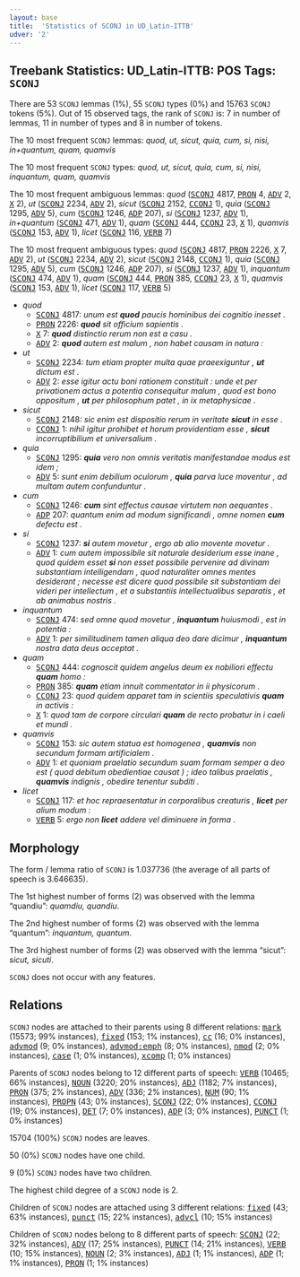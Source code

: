 ```yaml
---
layout: base
title:  'Statistics of SCONJ in UD_Latin-ITTB'
udver: '2'
---
```


## Treebank Statistics: UD_Latin-ITTB: POS Tags: `SCONJ`

There are 53 `SCONJ` lemmas (1%), 55 `SCONJ` types (0%) and 15763 `SCONJ` tokens (5%).
Out of 15 observed tags, the rank of `SCONJ` is: 7 in number of lemmas, 11 in number of types and 8 in number of tokens.

The 10 most frequent `SCONJ` lemmas: <em>quod, ut, sicut, quia, cum, si, nisi, in+quantum, quam, quamvis</em>

The 10 most frequent `SCONJ` types:  <em>quod, ut, sicut, quia, cum, si, nisi, inquantum, quam, quamvis</em>

The 10 most frequent ambiguous lemmas: <em>quod</em> (<tt><a href="la_ittb-pos-SCONJ.html">SCONJ</a></tt> 4817, <tt><a href="la_ittb-pos-PRON.html">PRON</a></tt> 4, <tt><a href="la_ittb-pos-ADV.html">ADV</a></tt> 2, <tt><a href="la_ittb-pos-X.html">X</a></tt> 2), <em>ut</em> (<tt><a href="la_ittb-pos-SCONJ.html">SCONJ</a></tt> 2234, <tt><a href="la_ittb-pos-ADV.html">ADV</a></tt> 2), <em>sicut</em> (<tt><a href="la_ittb-pos-SCONJ.html">SCONJ</a></tt> 2152, <tt><a href="la_ittb-pos-CCONJ.html">CCONJ</a></tt> 1), <em>quia</em> (<tt><a href="la_ittb-pos-SCONJ.html">SCONJ</a></tt> 1295, <tt><a href="la_ittb-pos-ADV.html">ADV</a></tt> 5), <em>cum</em> (<tt><a href="la_ittb-pos-SCONJ.html">SCONJ</a></tt> 1246, <tt><a href="la_ittb-pos-ADP.html">ADP</a></tt> 207), <em>si</em> (<tt><a href="la_ittb-pos-SCONJ.html">SCONJ</a></tt> 1237, <tt><a href="la_ittb-pos-ADV.html">ADV</a></tt> 1), <em>in+quantum</em> (<tt><a href="la_ittb-pos-SCONJ.html">SCONJ</a></tt> 471, <tt><a href="la_ittb-pos-ADV.html">ADV</a></tt> 1), <em>quam</em> (<tt><a href="la_ittb-pos-SCONJ.html">SCONJ</a></tt> 444, <tt><a href="la_ittb-pos-CCONJ.html">CCONJ</a></tt> 23, <tt><a href="la_ittb-pos-X.html">X</a></tt> 1), <em>quamvis</em> (<tt><a href="la_ittb-pos-SCONJ.html">SCONJ</a></tt> 153, <tt><a href="la_ittb-pos-ADV.html">ADV</a></tt> 1), <em>licet</em> (<tt><a href="la_ittb-pos-SCONJ.html">SCONJ</a></tt> 116, <tt><a href="la_ittb-pos-VERB.html">VERB</a></tt> 7)

The 10 most frequent ambiguous types:  <em>quod</em> (<tt><a href="la_ittb-pos-SCONJ.html">SCONJ</a></tt> 4817, <tt><a href="la_ittb-pos-PRON.html">PRON</a></tt> 2226, <tt><a href="la_ittb-pos-X.html">X</a></tt> 7, <tt><a href="la_ittb-pos-ADV.html">ADV</a></tt> 2), <em>ut</em> (<tt><a href="la_ittb-pos-SCONJ.html">SCONJ</a></tt> 2234, <tt><a href="la_ittb-pos-ADV.html">ADV</a></tt> 2), <em>sicut</em> (<tt><a href="la_ittb-pos-SCONJ.html">SCONJ</a></tt> 2148, <tt><a href="la_ittb-pos-CCONJ.html">CCONJ</a></tt> 1), <em>quia</em> (<tt><a href="la_ittb-pos-SCONJ.html">SCONJ</a></tt> 1295, <tt><a href="la_ittb-pos-ADV.html">ADV</a></tt> 5), <em>cum</em> (<tt><a href="la_ittb-pos-SCONJ.html">SCONJ</a></tt> 1246, <tt><a href="la_ittb-pos-ADP.html">ADP</a></tt> 207), <em>si</em> (<tt><a href="la_ittb-pos-SCONJ.html">SCONJ</a></tt> 1237, <tt><a href="la_ittb-pos-ADV.html">ADV</a></tt> 1), <em>inquantum</em> (<tt><a href="la_ittb-pos-SCONJ.html">SCONJ</a></tt> 474, <tt><a href="la_ittb-pos-ADV.html">ADV</a></tt> 1), <em>quam</em> (<tt><a href="la_ittb-pos-SCONJ.html">SCONJ</a></tt> 444, <tt><a href="la_ittb-pos-PRON.html">PRON</a></tt> 385, <tt><a href="la_ittb-pos-CCONJ.html">CCONJ</a></tt> 23, <tt><a href="la_ittb-pos-X.html">X</a></tt> 1), <em>quamvis</em> (<tt><a href="la_ittb-pos-SCONJ.html">SCONJ</a></tt> 153, <tt><a href="la_ittb-pos-ADV.html">ADV</a></tt> 1), <em>licet</em> (<tt><a href="la_ittb-pos-SCONJ.html">SCONJ</a></tt> 117, <tt><a href="la_ittb-pos-VERB.html">VERB</a></tt> 5)


* <em>quod</em>
  * <tt><a href="la_ittb-pos-SCONJ.html">SCONJ</a></tt> 4817: <em>unum est <b>quod</b> paucis hominibus dei cognitio inesset .</em>
  * <tt><a href="la_ittb-pos-PRON.html">PRON</a></tt> 2226: <em><b>quod</b> sit officium sapientis .</em>
  * <tt><a href="la_ittb-pos-X.html">X</a></tt> 7: <em><b>quod</b> distinctio rerum non est a casu .</em>
  * <tt><a href="la_ittb-pos-ADV.html">ADV</a></tt> 2: <em><b>quod</b> autem est malum , non habet causam in natura :</em>
* <em>ut</em>
  * <tt><a href="la_ittb-pos-SCONJ.html">SCONJ</a></tt> 2234: <em>tum etiam propter multa quae praeexiguntur , <b>ut</b> dictum est .</em>
  * <tt><a href="la_ittb-pos-ADV.html">ADV</a></tt> 2: <em>esse igitur actu boni rationem constituit : unde et per privationem actus a potentia consequitur malum , quod est bono oppositum , <b>ut</b> per philosophum patet , in ix metaphysicae .</em>
* <em>sicut</em>
  * <tt><a href="la_ittb-pos-SCONJ.html">SCONJ</a></tt> 2148: <em>sic enim est dispositio rerum in veritate <b>sicut</b> in esse .</em>
  * <tt><a href="la_ittb-pos-CCONJ.html">CCONJ</a></tt> 1: <em>nihil igitur prohibet et horum providentiam esse , <b>sicut</b> incorruptibilium et universalium .</em>
* <em>quia</em>
  * <tt><a href="la_ittb-pos-SCONJ.html">SCONJ</a></tt> 1295: <em><b>quia</b> vero non omnis veritatis manifestandae modus est idem ;</em>
  * <tt><a href="la_ittb-pos-ADV.html">ADV</a></tt> 5: <em>sunt enim debilium oculorum , <b>quia</b> parva luce moventur , ad multam autem confunduntur .</em>
* <em>cum</em>
  * <tt><a href="la_ittb-pos-SCONJ.html">SCONJ</a></tt> 1246: <em><b>cum</b> sint effectus causae virtutem non aequantes .</em>
  * <tt><a href="la_ittb-pos-ADP.html">ADP</a></tt> 207: <em>quantum enim ad modum significandi , omne nomen <b>cum</b> defectu est .</em>
* <em>si</em>
  * <tt><a href="la_ittb-pos-SCONJ.html">SCONJ</a></tt> 1237: <em><b>si</b> autem movetur , ergo ab alio movente movetur .</em>
  * <tt><a href="la_ittb-pos-ADV.html">ADV</a></tt> 1: <em>cum autem impossibile sit naturale desiderium esse inane , quod quidem esset <b>si</b> non esset possibile pervenire ad divinam substantiam intelligendam , quod naturaliter omnes mentes desiderant ; necesse est dicere quod possibile sit substantiam dei videri per intellectum , et a substantiis intellectualibus separatis , et ab animabus nostris .</em>
* <em>inquantum</em>
  * <tt><a href="la_ittb-pos-SCONJ.html">SCONJ</a></tt> 474: <em>sed omne quod movetur , <b>inquantum</b> huiusmodi , est in potentia :</em>
  * <tt><a href="la_ittb-pos-ADV.html">ADV</a></tt> 1: <em>per similitudinem tamen aliqua deo dare dicimur , <b>inquantum</b> nostra data deus acceptat .</em>
* <em>quam</em>
  * <tt><a href="la_ittb-pos-SCONJ.html">SCONJ</a></tt> 444: <em>cognoscit quidem angelus deum ex nobiliori effectu <b>quam</b> homo :</em>
  * <tt><a href="la_ittb-pos-PRON.html">PRON</a></tt> 385: <em><b>quam</b> etiam innuit commentator in ii physicorum .</em>
  * <tt><a href="la_ittb-pos-CCONJ.html">CCONJ</a></tt> 23: <em>quod quidem apparet tam in scientiis speculativis <b>quam</b> in activis :</em>
  * <tt><a href="la_ittb-pos-X.html">X</a></tt> 1: <em>quod tam de corpore circulari <b>quam</b> de recto probatur in i caeli et mundi .</em>
* <em>quamvis</em>
  * <tt><a href="la_ittb-pos-SCONJ.html">SCONJ</a></tt> 153: <em>sic autem statua est homogenea , <b>quamvis</b> non secundum formam artificialem .</em>
  * <tt><a href="la_ittb-pos-ADV.html">ADV</a></tt> 1: <em>et quoniam praelatio secundum suam formam semper a deo est ( quod debitum obedientiae causat ) ; ideo talibus praelatis , <b>quamvis</b> indignis , obedire tenentur subditi .</em>
* <em>licet</em>
  * <tt><a href="la_ittb-pos-SCONJ.html">SCONJ</a></tt> 117: <em>et hoc repraesentatur in corporalibus creaturis , <b>licet</b> per alium modum :</em>
  * <tt><a href="la_ittb-pos-VERB.html">VERB</a></tt> 5: <em>ergo non <b>licet</b> addere vel diminuere in forma .</em>

## Morphology

The form / lemma ratio of `SCONJ` is 1.037736 (the average of all parts of speech is 3.646635).

The 1st highest number of forms (2) was observed with the lemma “quandiu”: <em>quamdiu, quandiu</em>.

The 2nd highest number of forms (2) was observed with the lemma “quantum”: <em>inquantum, quantum</em>.

The 3rd highest number of forms (2) was observed with the lemma “sicut”: <em>sicut, sicuti</em>.

`SCONJ` does not occur with any features.


## Relations

`SCONJ` nodes are attached to their parents using 8 different relations: <tt><a href="la_ittb-dep-mark.html">mark</a></tt> (15573; 99% instances), <tt><a href="la_ittb-dep-fixed.html">fixed</a></tt> (153; 1% instances), <tt><a href="la_ittb-dep-cc.html">cc</a></tt> (16; 0% instances), <tt><a href="la_ittb-dep-advmod.html">advmod</a></tt> (9; 0% instances), <tt><a href="la_ittb-dep-advmod-emph.html">advmod:emph</a></tt> (8; 0% instances), <tt><a href="la_ittb-dep-nmod.html">nmod</a></tt> (2; 0% instances), <tt><a href="la_ittb-dep-case.html">case</a></tt> (1; 0% instances), <tt><a href="la_ittb-dep-xcomp.html">xcomp</a></tt> (1; 0% instances)

Parents of `SCONJ` nodes belong to 12 different parts of speech: <tt><a href="la_ittb-pos-VERB.html">VERB</a></tt> (10465; 66% instances), <tt><a href="la_ittb-pos-NOUN.html">NOUN</a></tt> (3220; 20% instances), <tt><a href="la_ittb-pos-ADJ.html">ADJ</a></tt> (1182; 7% instances), <tt><a href="la_ittb-pos-PRON.html">PRON</a></tt> (375; 2% instances), <tt><a href="la_ittb-pos-ADV.html">ADV</a></tt> (336; 2% instances), <tt><a href="la_ittb-pos-NUM.html">NUM</a></tt> (90; 1% instances), <tt><a href="la_ittb-pos-PROPN.html">PROPN</a></tt> (43; 0% instances), <tt><a href="la_ittb-pos-SCONJ.html">SCONJ</a></tt> (22; 0% instances), <tt><a href="la_ittb-pos-CCONJ.html">CCONJ</a></tt> (19; 0% instances), <tt><a href="la_ittb-pos-DET.html">DET</a></tt> (7; 0% instances), <tt><a href="la_ittb-pos-ADP.html">ADP</a></tt> (3; 0% instances), <tt><a href="la_ittb-pos-PUNCT.html">PUNCT</a></tt> (1; 0% instances)

15704 (100%) `SCONJ` nodes are leaves.

50 (0%) `SCONJ` nodes have one child.

9 (0%) `SCONJ` nodes have two children.

The highest child degree of a `SCONJ` node is 2.

Children of `SCONJ` nodes are attached using 3 different relations: <tt><a href="la_ittb-dep-fixed.html">fixed</a></tt> (43; 63% instances), <tt><a href="la_ittb-dep-punct.html">punct</a></tt> (15; 22% instances), <tt><a href="la_ittb-dep-advcl.html">advcl</a></tt> (10; 15% instances)

Children of `SCONJ` nodes belong to 8 different parts of speech: <tt><a href="la_ittb-pos-SCONJ.html">SCONJ</a></tt> (22; 32% instances), <tt><a href="la_ittb-pos-ADV.html">ADV</a></tt> (17; 25% instances), <tt><a href="la_ittb-pos-PUNCT.html">PUNCT</a></tt> (14; 21% instances), <tt><a href="la_ittb-pos-VERB.html">VERB</a></tt> (10; 15% instances), <tt><a href="la_ittb-pos-NOUN.html">NOUN</a></tt> (2; 3% instances), <tt><a href="la_ittb-pos-ADJ.html">ADJ</a></tt> (1; 1% instances), <tt><a href="la_ittb-pos-ADP.html">ADP</a></tt> (1; 1% instances), <tt><a href="la_ittb-pos-PRON.html">PRON</a></tt> (1; 1% instances)

